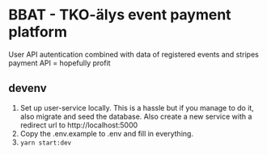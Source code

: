 # BBAT - TKO-älys event payment platform

User API autentication combined with data of registered events and stripes payment API = hopefully profit

## devenv

1. Set up user-service locally. This is a hassle but if you manage to do it, also migrate and seed the database. Also create a new service with a redirect url to http://localhost:5000
2. Copy the .env.example to .env and fill in everything.
3. `yarn start:dev`
